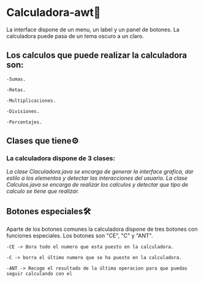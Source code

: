 # Calculadora-awt🚀
La interface dispone de un menu, un label y un panel de botones.
La calculadora puede pasa de un tema oscuro a un claro.
## Los calculos que puede realizar la calculadora son:
```
-Sumas.
```
```
-Retas.
```
```
-Multiplicaciones.
```
```
-Divisiones.
```
```
-Porcentajes.
```
## Clases que tiene⚙️
### La calculadora dispone de 3 clases:
_La clase Claculadora.java se encarga de generar la interface grafica, dar estilo a los elementos y detectar las interacciones del usuario._
_La clase Calculos.java se encarga de realizar los calculos y detectar que tipo de calculo se tiene que realizar._
## Botones especiales🛠️
Aparte de los botones comunes la calculadora dispone de tres botones con funciones especiales.
Los botones son "CE", "C" y "ANT".
```
-CE -> Bora todo el numero que esta puesto en la calculadora.
```
```
-C -> borra el último numero que se ha puesto en la calculadora.
```
```
-ANT -> Recoge el resultado de la última operacion para que puedas seguir calculando con el
```
